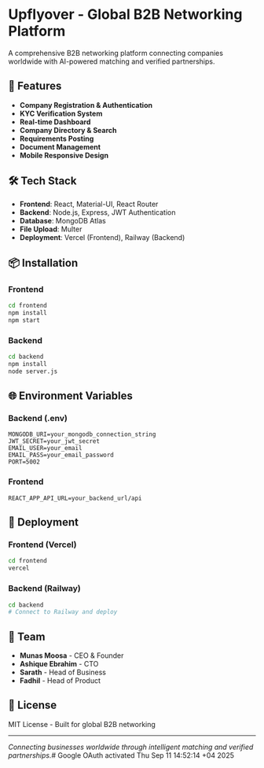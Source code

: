 # Upflyover - Global B2B Networking Platform

A comprehensive B2B networking platform connecting companies worldwide with AI-powered matching and verified partnerships.

## 🚀 Features

- **Company Registration & Authentication**
- **KYC Verification System**
- **Real-time Dashboard**
- **Company Directory & Search**
- **Requirements Posting**
- **Document Management**
- **Mobile Responsive Design**

## 🛠 Tech Stack

- **Frontend**: React, Material-UI, React Router
- **Backend**: Node.js, Express, JWT Authentication
- **Database**: MongoDB Atlas
- **File Upload**: Multer
- **Deployment**: Vercel (Frontend), Railway (Backend)

## 📦 Installation

### Frontend
```bash
cd frontend
npm install
npm start
```

### Backend
```bash
cd backend
npm install
node server.js
```

## 🌐 Environment Variables

### Backend (.env)
```
MONGODB_URI=your_mongodb_connection_string
JWT_SECRET=your_jwt_secret
EMAIL_USER=your_email
EMAIL_PASS=your_email_password
PORT=5002
```

### Frontend
```
REACT_APP_API_URL=your_backend_url/api
```

## 🚀 Deployment

### Frontend (Vercel)
```bash
cd frontend
vercel
```

### Backend (Railway)
```bash
cd backend
# Connect to Railway and deploy
```

## 👥 Team

- **Munas Moosa** - CEO & Founder
- **Ashique Ebrahim** - CTO
- **Sarath** - Head of Business
- **Fadhil** - Head of Product

## 📄 License

MIT License - Built for global B2B networking

---
*Connecting businesses worldwide through intelligent matching and verified partnerships.*# Google OAuth activated Thu Sep 11 14:52:14 +04 2025
